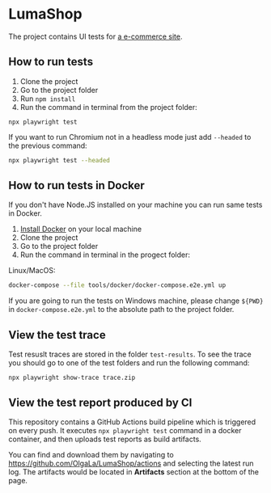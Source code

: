 # LumaShop

The project contains UI tests for [a e-commerce site](https://magento.softwaretestingboard.com/). 

## How to run tests

1. Clone the project
2. Go to the project folder
3. Run `npm install`
4. Run the command in terminal from the project folder:

`npx playwright test`

If you want to run Chromium not in a headless mode just add `--headed` to the previous command:

```bash
npx playwright test --headed
```

## How to run tests in Docker

If you don't have Node.JS installed on your machine you can run same tests in Docker.

1. [Install Docker](https://docs.docker.com/get-docker/) on your local machine 
2. Clone the project 
3. Go to the project folder
4. Run the command in terminal in the progect folder:

Linux/MacOS:

```bash
docker-compose --file tools/docker/docker-compose.e2e.yml up
```
If you are going to run the tests on Windows machine, please change `${PWD}` in `docker-compose.e2e.yml` to the absolute path to the project folder.

## View the test trace

Test resuslt traces are stored in the folder `test-results`. To see the trace you should go to one of the test folders and run the following command:

`npx playwright show-trace trace.zip` 

## View the test report produced by CI 

This repository contains a GitHub Actions build pipeline which is triggered on every push. It executes `npx playwright test` command in a docker container, and then uploads test reports as build artifacts. 

You can find and download them by navigating to https://github.com/OlgaLa/LumaShop/actions and selecting the latest run log. The artifacts would be located in **Artifacts** section at the bottom of the page.

